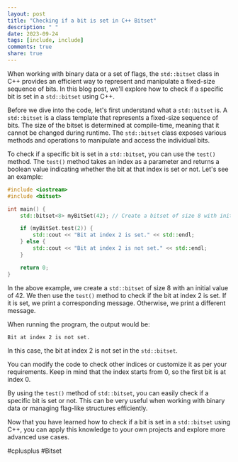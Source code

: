 ```yaml
---
layout: post
title: "Checking if a bit is set in C++ Bitset"
description: " "
date: 2023-09-24
tags: [include, include]
comments: true
share: true
---
```


When working with binary data or a set of flags, the `std::bitset` class in C++ provides an efficient way to represent and manipulate a fixed-size sequence of bits. In this blog post, we'll explore how to check if a specific bit is set in a `std::bitset` using C++.

Before we dive into the code, let's first understand what a `std::bitset` is. A `std::bitset` is a class template that represents a fixed-size sequence of bits. The size of the bitset is determined at compile-time, meaning that it cannot be changed during runtime. The `std::bitset` class exposes various methods and operations to manipulate and access the individual bits.

To check if a specific bit is set in a `std::bitset`, you can use the `test()` method. The `test()` method takes an index as a parameter and returns a boolean value indicating whether the bit at that index is set or not. Let's see an example:

```cpp
#include <iostream>
#include <bitset>

int main() {
    std::bitset<8> myBitSet(42); // Create a bitset of size 8 with initial value 42

    if (myBitSet.test(2)) {
        std::cout << "Bit at index 2 is set." << std::endl;
    } else {
        std::cout << "Bit at index 2 is not set." << std::endl;
    }

    return 0;
}
```

In the above example, we create a `std::bitset` of size 8 with an initial value of 42. We then use the `test()` method to check if the bit at index 2 is set. If it is set, we print a corresponding message. Otherwise, we print a different message.

When running the program, the output would be:

```
Bit at index 2 is not set.
```

In this case, the bit at index 2 is not set in the `std::bitset`.

You can modify the code to check other indices or customize it as per your requirements. Keep in mind that the index starts from 0, so the first bit is at index 0.

By using the `test()` method of `std::bitset`, you can easily check if a specific bit is set or not. This can be very useful when working with binary data or managing flag-like structures efficiently.

Now that you have learned how to check if a bit is set in a `std::bitset` using C++, you can apply this knowledge to your own projects and explore more advanced use cases.

#cplusplus #Bitset